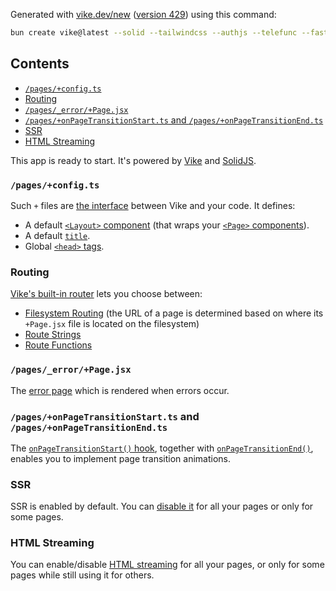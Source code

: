 Generated with [vike.dev/new](https://vike.dev/new) ([version 429](https://www.npmjs.com/package/create-vike/v/0.0.429)) using this command:

```sh
bun create vike@latest --solid --tailwindcss --authjs --telefunc --fastify --google-analytics --eslint --prettier --biome
```

## Contents

* [`/pages/+config.ts`](#pagesconfigts)
* [Routing](#routing)
* [`/pages/_error/+Page.jsx`](#pages_errorpagejsx)
* [`/pages/+onPageTransitionStart.ts` and `/pages/+onPageTransitionEnd.ts`](#pagesonpagetransitionstartts-and-pagesonpagetransitionendts)
* [SSR](#ssr)
* [HTML Streaming](#html-streaming)

This app is ready to start. It's powered by [Vike](https://vike.dev) and [SolidJS](https://www.solidjs.com/guides/getting-started).

### `/pages/+config.ts`

Such `+` files are [the interface](https://vike.dev/config) between Vike and your code. It defines:

* A default [`<Layout>` component](https://vike.dev/Layout) (that wraps your [`<Page>` components](https://vike.dev/Page)).
* A default [`title`](https://vike.dev/title).
* Global [`<head>` tags](https://vike.dev/head-tags).

### Routing

[Vike's built-in router](https://vike.dev/routing) lets you choose between:

* [Filesystem Routing](https://vike.dev/filesystem-routing) (the URL of a page is determined based on where its `+Page.jsx` file is located on the filesystem)
* [Route Strings](https://vike.dev/route-string)
* [Route Functions](https://vike.dev/route-function)

### `/pages/_error/+Page.jsx`

The [error page](https://vike.dev/error-page) which is rendered when errors occur.

### `/pages/+onPageTransitionStart.ts` and `/pages/+onPageTransitionEnd.ts`

The [`onPageTransitionStart()` hook](https://vike.dev/onPageTransitionStart), together with [`onPageTransitionEnd()`](https://vike.dev/onPageTransitionEnd), enables you to implement page transition animations.

### SSR

SSR is enabled by default. You can [disable it](https://vike.dev/ssr) for all your pages or only for some pages.

### HTML Streaming

You can enable/disable [HTML streaming](https://vike.dev/stream) for all your pages, or only for some pages while still using it for others.

